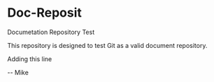 # Doc-Reposit
Documetation Repository Test

This repository is designed to test Git as a valid document repository.

Adding this line

-- Mike
